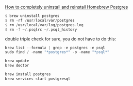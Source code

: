 
[How to completely uninstall and reinstall Homebrew Postgres](https://blog.testdouble.com/posts/2021-01-28-how-to-completely-uninstall-homebrew-postgres/)

```rust
$ brew uninstall postgres
$ rm -rf /usr/local/var/postgres
$ rm /usr/local/var/log/postgres.log
$ rm -f ~/.psqlrc ~/.psql_history
```

double triple check for sure, you do not have to do this:

```rust
brew list --formula | grep -e postgres -e psql
sudo find / -name "*postgres*" -o -name "*psql*"
```

```rust
brew update
brew doctor
```

```rust
brew install postgres
brew services start postgresql
```
